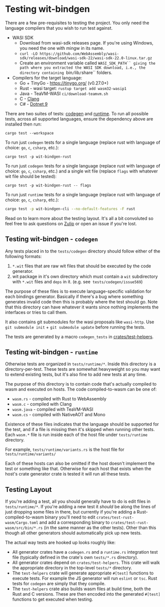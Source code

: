 # Testing wit-bindgen

There are a few pre-requisites to testing the project. You only need the language compilers that you wish to run test against.

- WASI SDK
  - Download from wasi-sdk releases page. If you're using Windows, you need the one with mingw in its name.
  - `curl -LO https://github.com/WebAssembly/wasi-sdk/releases/download/wasi-sdk-22/wasi-sdk-22.0-linux.tar.gz`
  - Create an environment variable called `WASI_SDK_PATH`` giving the path where you extracted the WASI SDK download, i.e., the directory containing `bin`/`lib`/`share`` folders.
- Compilers for the target language:
  - Go + TinyGo - https://tinygo.org/ (v0.27.0+)
  - Rust - wasi target: `rustup target add wasm32-wasip1`
  - Java - TeaVM-WASI `ci/download-teamvm.sh`
  - C - [Clang](https://clang.llvm.org/)
  - C# - [Dotnet 9](https://dotnet.microsoft.com/en-us/download/dotnet/9.0)

There are two suites of tests: [codegen](#testing-wit-bindgen---codegen) and [runtime](#testing-wit-bindgen---runtime).  To run all possible tests, across all supported languages, ensure the dependency above are installed then run:

```
cargo test --workspace
```

To run just `codegen` tests for a single language (replace rust with language of choice: `go`, `c`, `csharp`, etc.):

```
cargo test -p wit-bindgen-rust
```

To run just `codegen` tests for a single language (replace rust with language of choice: `go`, `c`, `csharp`, etc.) and a single wit file (replace `flags` with whatever wit file should be tested):

```
cargo test -p wit-bindgen-rust -- flags
```

To run just `runtime` tests for a single language (replace rust with language of choice: `go`, `c`, `csharp`, etc.):

```bash
cargo test -p wit-bindgen-cli --no-default-features -F rust
```

Read on to learn more about the testing layout. It's all a bit convoluted so feel free to ask questions on [Zulip](../README.md#about) or open an issue if you're lost.

## Testing wit-bindgen - `codegen`

Any tests placed in to the `tests/codegen` directory should follow either of the following formats:
1. `*.wit` files that are raw wit files that should be executed by the code generator.
2. wit package in it's own directory which must contain a `wit` subdirectory with `*.wit` files and `deps` in it. (e.g. see` tests/codegen/issue569`)

The purpose of these files is to execute language-specific
validation for each bindings generator. Basically if there's a bug where
something generates invalid code then this is probably where the test should go.
Note that this directory can have whatever it wants since nothing implements the
interfaces or tries to call them.

It also contains git submodules for the wasi proposals like `wasi-http`.
Use `git submodule init` +  `git submodule update` before running the tests.

The tests are generated by a macro `codegen_tests` in [crates/test-helpers](../crates/test-helpers/).

## Testing wit-bindgen - `runtime`

Otherwise tests are organized in `tests/runtime/*`. Inside this directory is a
directory-per-test. These tests are somewhat heavyweight so you may want to
extend existing tests, but it's also fine to add new tests at any time.

The purpose of this directory is to contain code that's actually compiled to
wasm and executed on hosts. The code compiled-to-wasm can be one of:

* `wasm.rs` - compiled with Rust to WebAssembly
* `wasm.c` - compiled with Clang
* `wasm.java` - compiled with TeaVM-WASI
* `wasm.cs` - compiled with NativeAOT and Mono

Existence of these files indicates that the language should be supported for the
test, and if a file is missing then it's skipped when running other tests. Each
`wasm.*` file is run inside each of the host file under `tests/runtime` directory.

For example, `tests/runtime/variants.rs` is the host file for `tests/runtime/variants/`

Each of these hosts can also be omitted if the host doesn't implement the test
or something like that. Otherwise for each host that exists when the host's
crate generator crate is tested it will run all these tests.

## Testing Layout

If you're adding a test, all you should generally have to do is edit files in
`tests/runtime/*`. If you're adding a new test it *should* be along the lines of
just dropping some files in there, but currently if you're adding a
Rust-compiled-to-wasm binary you'll need to edit
`crates/test-rust-wasm/Cargo.toml` and add a corresponding binary to
`crates/test-rust-wasm/src/bin/*.rs` (in the same manner as the other tests).
Other than this though all other generators should automatically pick up new
tests.

The actual way tests are hooked up looks roughly like:

* All generator crates have a `codegen.rs` and a `runtime.rs` integration test
  file (typically defined in the crate's own `tests/*.rs` directory).
* All generator crates depend on `crates/test-helpers`. This crate will walk the
  appropriate directory in the top-level `tests/*` directory.
* The `test-helpers` crate will generate appropriate `#[test]` functions to
  execute tests. For example the JS generator will run `eslint` or `tsc`. Rust
  tests for `codegen` are simply that they compile.
* The `test-helpers` crate also builds wasm files at build time, both the Rust
  and C versions. These are then encoded into the generated `#[test]` functions
  to get executed when testing.
